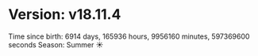 # Version: v18.11.4
Time since birth: 6914 days, 165936 hours, 9956160 minutes, 597369600 seconds
Season: Summer ☀️
